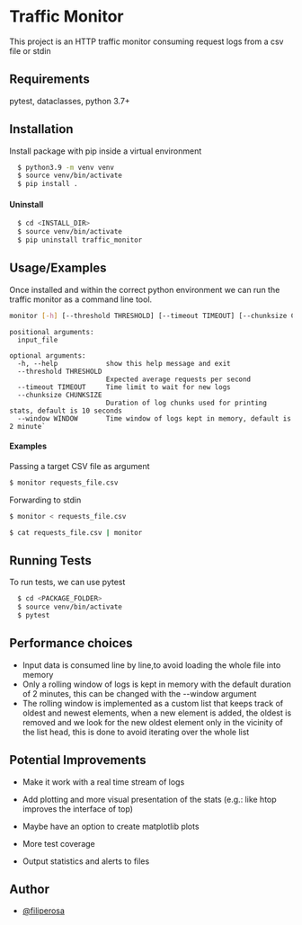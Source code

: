 # Traffic Monitor

This project is an HTTP traffic monitor consuming request logs from a csv file or stdin

## Requirements

pytest, dataclasses, python 3.7+

## Installation

Install package with pip inside a virtual environment

```bash
  $ python3.9 -m venv venv 
  $ source venv/bin/activate
  $ pip install .
```

#### Uninstall

```bash
  $ cd <INSTALL_DIR>
  $ source venv/bin/activate
  $ pip uninstall traffic_monitor
```
    

## Usage/Examples

Once installed and within the correct python environment we can run the traffic monitor as a command line tool.

```bash
monitor [-h] [--threshold THRESHOLD] [--timeout TIMEOUT] [--chunksize CHUNKSIZE] [--window WINDOW] [input_file]
```
```
positional arguments:
  input_file

optional arguments:
  -h, --help            show this help message and exit
  --threshold THRESHOLD
                        Expected average requests per second
  --timeout TIMEOUT     Time limit to wait for new logs
  --chunksize CHUNKSIZE
                        Duration of log chunks used for printing stats, default is 10 seconds
  --window WINDOW       Time window of logs kept in memory, default is 2 minute`
```
#### Examples
Passing a target CSV file as argument
```bash
$ monitor requests_file.csv
```

Forwarding to stdin
```bash
$ monitor < requests_file.csv
```
```bash
$ cat requests_file.csv | monitor
```


## Running Tests

To run tests, we can use pytest

```bash
  $ cd <PACKAGE_FOLDER>
  $ source venv/bin/activate
  $ pytest
```

## Performance choices

- Input data is consumed line by line,to avoid loading the whole file into memory
- Only a rolling window of logs is kept in memory with the default duration of 2 minutes, this can be changed with the --window argument
- The rolling window is implemented as a custom list that keeps track of oldest and newest elements, when a new element is added, the oldest is removed and we look for the new oldest element only in the vicinity of the list head, this is done to avoid iterating over the whole list

## Potential Improvements

- Make it work with a real time stream of logs

- Add plotting and more visual presentation of the stats (e.g.: like htop improves the interface of top)

- Maybe have an option to create matplotlib plots

- More test coverage

- Output statistics and alerts to files


## Author

- [@filiperosa](https://www.github.com/filiperosa)


